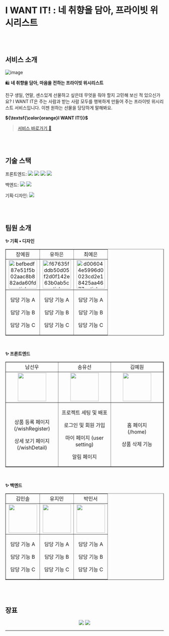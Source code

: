 # I WANT IT! : 네 취향을 담아, 프라이빗 위시리스트

</br></br>

## 서비스 소개

<p align="center">
    
![image](https://github.com/user-attachments/assets/64e5b147-736c-40a8-9e02-fa2d4a87d416)
</p>

🛍️ **네 취향을 담아, 마음을 전하는 프라이빗 위시리스트**

친구 생일, 연말, 센스있게 선물하고 싶은데 무엇을 줘야 할지 고민해 보신 적 있으신가요? I WANT IT은 주는 사람과 받는 사람 모두를 행복하게 만들어 주는 프라이빗 위시리스트 서비스입니다. 이젠 원하는 선물을 당당하게 말해봐요.

**${\textsf{\color{orange}I WANT IT!}}$**

> [서비스 바로가기 💫](https://lwantit.vercel.app/)

</br></br>

## 기술 스택

<span>프론트엔드: </span> <img src="https://img.shields.io/badge/html-E34F26?style=for-the-badge&logo=html5&logoColor=white"> <img src="https://img.shields.io/badge/css-1572B6?style=for-the-badge&logo=css3&logoColor=white"> <img src="https://img.shields.io/badge/javascript-F7DF1E?style=for-the-badge&logo=javascript&logoColor=black"> <img src="https://img.shields.io/badge/react-61DAFB?style=for-the-badge&logo=react&logoColor=black">

<span>백엔드: </span><img src="https://img.shields.io/badge/python-3776AB?style=for-the-badge&logo=python&logoColor=white"> <img src="https://img.shields.io/badge/django-092E20?style=for-the-badge&logo=Django&logoColor=white">

<span>기획·디자인: </span> <img src="https://img.shields.io/badge/figma-F24E1E?style=for-the-badge&logo=figma&logoColor=white">

</br></br>

## 팀원 소개

**✨ 기획 • 디자인**

<table border="" cellspacing="0" cellpadding="0" width="100%">
  <tr width="100%">
  <td align="center">장예원</a></td>
  <td align="center">유하은</a></td>
  <td  align="center">최예은</a></td>
  </tr>
  <tr width="100%">
  <td  align="center" width="33%"><a href="https://imgbb.com/"><img src="https://i.ibb.co/sWXnzcJ/befbedf87e51f5b02aac8b882ada60fd-sticker.png" alt="befbedf87e51f5b02aac8b882ada60fd-sticker" border="0" width="90px"></a></td>
  <td  align="center" width="33%"><a href="https://imgbb.com/"><img src="https://i.ibb.co/MRr1QMW/f67635fddb50d05f2d0f142e63b0ab5c-sticker.png" alt="f67635fddb50d05f2d0f142e63b0ab5c-sticker" border="0" width="90px"></a></td>
  <td  align="center" width="33%"><a href="https://imgbb.com/"><img src="https://i.ibb.co/2KDG82L/d006044e5996d0023cd2e18425aa4677-sticker.png" alt="d006044e5996d0023cd2e18425aa4677-sticker" border="0" width="90px"></a></td>
  </tr>
      <tr width="100%">
          <td  align="center"><p>담당 기능 A</p><p>담당 기능 B</p><p>담당 기능 C</p></td>
           <td  align="center"><p>담당 기능 A</p><p>담당 기능 B</p><p>담당 기능 C</p></td>
            <td  align="center"><p>담당 기능 A</p><p>담당 기능 B</p><p>담당 기능 C</p></td>
     </tr>
  </table>

</br>

**✨ 프론트엔드**

<table border="" cellspacing="0" cellpadding="0" width="100%">
  <tr width="100%">
  <td align="center">남선우</a></td>
  <td align="center">송유선</a></td>
  <td  align="center">김예원</a></td>
  </tr>
  <tr width="100%">
  <td  align="center" width="33%"><a href="https://github.com/seonwoo1218"><img  src="https://avatars.githubusercontent.com/u/163241169?v=4" width="90px"></td>
  <td  align="center" width="33%"><a href="https://github.com/s-uxun"><img  src="https://avatars.githubusercontent.com/u/164325907?v=4" width="90px"></td>
  <td  align="center" width="33%"><a href="https://github.com/yeeeww"><img  src="https://avatars.githubusercontent.com/u/163109964?v=4" width="90px"></td>
  </tr>
      <tr width="100%">
          <td  align="center"><p>상품 등록 페이지<br/>(/wishRegister)</p><p>상세 보기 페이지<br/>(/wishDetail)</p></td>
           <td  align="center"><p>프로젝트 세팅 및 배포</p><p>로그인 및 회원 가입</p><p>마이 페이지 (user setting)</p><p>알림 페이지</p></td>
            <td  align="center"><p>홈 페이지<br/>(/home)</p><p>상품 삭제 기능</p></td>
     </tr>
  </table>

<br/>

**✨ 백엔드**

<table border="" cellspacing="0" cellpadding="0" width="100%">
  <tr width="100%">
  <td align="center">김민솔</a></td>
  <td align="center">유지민</a></td>
  <td  align="center">박민서</a></td>
  </tr>
  <tr width="100%">
  <td  align="center" width="33%"><a href="https://github.com/soli-ziyo"><img  src="https://avatars.githubusercontent.com/u/163154019?v=4" width="90px"></td>
  <td  align="center" width="33%"><a href="https://github.com/jiminnimij"><img  src="https://avatars.githubusercontent.com/u/124450012?v=4" width="90px"></td>
  <td  align="center" width="33%"><a href="https://github.com/minsihihi"><img  src="https://avatars.githubusercontent.com/u/126065697?v=4" width="90px"></td>
  </tr>
      <tr width="100%">
          <td  align="center"><p>담당 기능 A</p><p>담당 기능 B</p><p>담당 기능 C</p></td>
           <td  align="center"><p>담당 기능 A</p><p>담당 기능 B</p><p>담당 기능 C</p></td>
            <td  align="center"><p>담당 기능 A</p><p>담당 기능 B</p><p>담당 기능 C</p></td>
     </tr>
  </table>
</br>

</br>

## 장표

<p align="center">
<img src="https://github.com/user-attachments/assets/1f726835-6eab-4e06-9261-93f104cb0799"/>
<img src="https://github.com/user-attachments/assets/c632f925-9a4d-443c-ab4e-c65bc2b6d589"/>
</p>

  <hr/>
